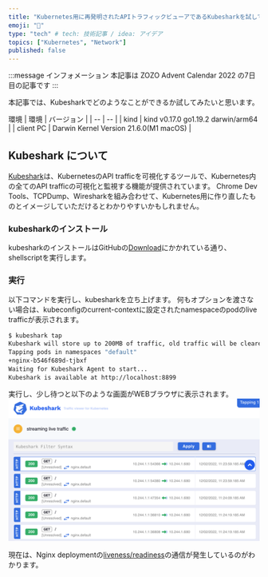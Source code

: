 ```yaml
---
title: "Kubernetes用に再発明されたAPIトラフィックビューアであるKubesharkを試してみる"
emoji: "🥶"
type: "tech" # tech: 技術記事 / idea: アイデア
topics: ["Kubernetes", "Network"]
published: false
---
```


:::message
インフォメーション
本記事は ZOZO Advent Calendar 2022 の7日目の記事です
:::

本記事では、Kubesharkでどのようなことができるか試してみたいと思います。

環境
| 環境 | バージョン |
| --  | --        |
| kind | kind v0.17.0 go1.19.2 darwin/arm64 |
| client PC   | Darwin Kernel Version 21.6.0(M1 macOS) |


## Kubeshark について

[Kubeshark](https://github.com/kubeshark/kubeshark)は、KubernetesのAPI trafficを可視化するツールで、Kubernetes内の全てのAPI trafficの可視化と監視する機能が提供されています。
Chrome Dev Tools、TCPDump、Wiresharkを組み合わせて、Kubernetes用に作り直したものとイメージしていただけるとわかりやすいかもしれません。



### kubesharkのインストール

kubesharkのインストールはGitHubの[Download](https://github.com/kubeshark/kubeshark#download)にかかれている通り、shellscriptを実行します。

### 実行

以下コマンドを実行し、kubesharkを立ち上げます。
何もオプションを渡さない場合は、kubeconfigのcurrent-contextに設定されたnamespaceのpodのlive trafficが表示されます。

```bash
$ kubeshark tap
Kubeshark will store up to 200MB of traffic, old traffic will be cleared once the limit is reached.
Tapping pods in namespaces "default"
+nginx-b546f689d-tjbxf
Waiting for Kubeshark Agent to start...
Kubeshark is available at http://localhost:8899
```

実行し、少し待つと以下のような画面がWEBブラウザに表示されます。
![](/images/kubeshark-tutorial/top-image.png)

現在は、Nginx deploymentの[liveness/readiness](https://github.com/dubs11kt/kubernetes-manifests/blob/zenn/kubeshark-tutorial/helm/nginx/templates/deployment.yaml#L38-L45)の通信が発生しているのがわかります。

